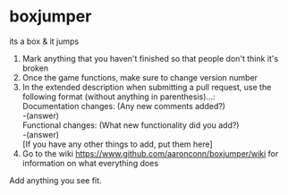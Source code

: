 boxjumper
=========

its a box &amp; it jumps

1. Mark anything that you haven't finished so that people don't think it's broken  
2. Once the game functions, make sure to change version number  
3. In the extended description when submitting a pull request, use the following format (without anything in parenthesis)...:  
      Documentation changes: (Any new comments added?)  
      -(answer)  
      Functional changes: (What new functionality did you add?)  
      -(answer)  
      [If you have any other things to add, put them here]  
4. Go to the wiki https://www.github.com/aaronconn/boxjumper/wiki for information on what everything does  

Add anything you see fit.
